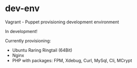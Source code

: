 dev-env
=======

Vagrant - Puppet provisioning development environment

In development!

Currently provisioning:
 - Ubuntu Raring Ringtail (64Bit)
 - Nginx
 - PHP with packages: FPM, Xdebug, Curl, MySql, Cli, MCrypt